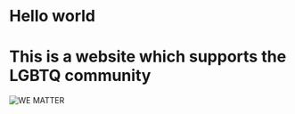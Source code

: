 <html>
<header><title>This is title</title></header>
<body>
  <h1>Hello world</h1>
  <h1>This is a website which supports the LGBTQ community</h1>
  <img src="images.jpg" alt="WE MATTER" />
</body>
</html>
